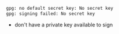 
```txt
gpg: no default secret key: No secret key
gpg: signing failed: No secret key
```
- don't have a private key available to sign
